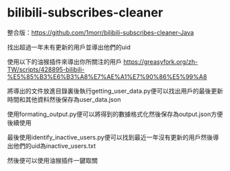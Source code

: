 # bilibili-subscribes-cleaner

整合版：https://github.com/1morr/bilibili-subscribes-cleaner-Java <br>

找出超過一年未有更新的用戶並導出他們的uid

使用以下的油猴插件來導出你所關注的用戶
<https://greasyfork.org/zh-TW/scripts/428895-bilibili-%E5%85%B3%E6%B3%A8%E7%AE%A1%E7%90%86%E5%99%A8>

將導出的文件放進目錄裏後執行getting_user_data.py便可以找出用戶的最後更新時間和其他資料然後保存為user_data.json

使用formating_output.py便可以將得到的數據格式化然後保存為output.json方便後續使用

最後使用identify_inactive_users.py便可以找到最近一年沒有更新的用戶然後導出他們的uid為inactive_users.txt

然後便可以使用油猴插件一鍵取關
